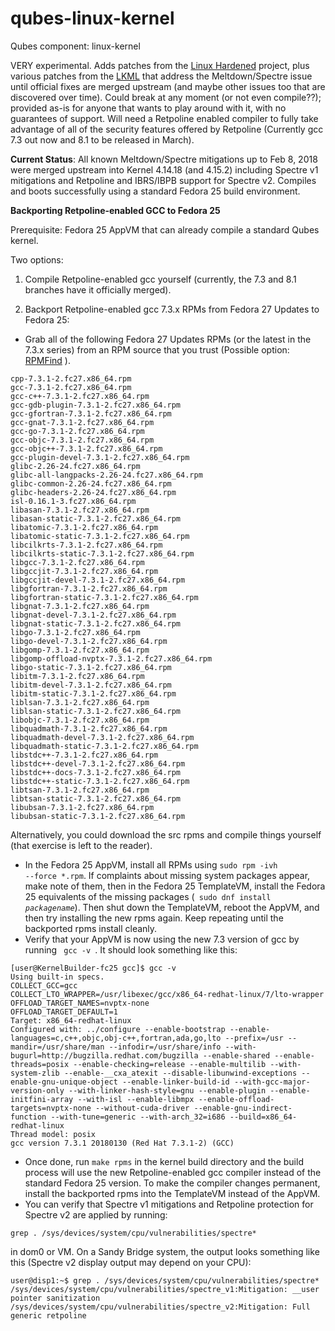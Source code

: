 # qubes-linux-kernel
Qubes component: linux-kernel

VERY experimental. Adds patches from the [Linux Hardened](https://github.com/copperhead/linux-hardened) project, plus various patches from the [LKML](https://patchwork.kernel.org/project/LKML/list/) that address the Meltdown/Spectre issue until official fixes are merged upstream (and maybe other issues too that are discovered over time). Could break at any moment (or not even compile??); provided as-is for anyone that wants to play around with it, with no guarantees of support. Will need a Retpoline enabled compiler to fully take advantage of all of the security features offered by Retpoline (Currently gcc 7.3 out now and 8.1 to be released in March).

**Current Status**:  All known Meltdown/Spectre mitigations up to Feb 8, 2018 were merged upstream into Kernel 4.14.18 (and 4.15.2) including Spectre v1 mitigations and Retpoline and IBRS/IBPB support for Spectre v2. Compiles and boots successfully using a standard Fedora 25 build environment.

**Backporting Retpoline-enabled GCC to Fedora 25**

Prerequisite: Fedora 25 AppVM that can already compile a standard Qubes kernel.

Two options:

1) Compile Retpoline-enabled gcc yourself (currently, the 7.3 and 8.1 branches have it officially merged).

2) Backport Retpoline-enabled gcc 7.3.x RPMs from Fedora 27 Updates to Fedora 25:

- Grab all of the following Fedora 27 Updates RPMs (or the latest in the 7.3.x series) from an RPM source that you trust (Possible option: [RPMFind](https://www.rpmfind.net/linux/rpm2html/) ).
```
cpp-7.3.1-2.fc27.x86_64.rpm
gcc-7.3.1-2.fc27.x86_64.rpm
gcc-c++-7.3.1-2.fc27.x86_64.rpm
gcc-gdb-plugin-7.3.1-2.fc27.x86_64.rpm
gcc-gfortran-7.3.1-2.fc27.x86_64.rpm
gcc-gnat-7.3.1-2.fc27.x86_64.rpm
gcc-go-7.3.1-2.fc27.x86_64.rpm
gcc-objc-7.3.1-2.fc27.x86_64.rpm
gcc-objc++-7.3.1-2.fc27.x86_64.rpm
gcc-plugin-devel-7.3.1-2.fc27.x86_64.rpm
glibc-2.26-24.fc27.x86_64.rpm
glibc-all-langpacks-2.26-24.fc27.x86_64.rpm
glibc-common-2.26-24.fc27.x86_64.rpm
glibc-headers-2.26-24.fc27.x86_64.rpm
isl-0.16.1-3.fc27.x86_64.rpm
libasan-7.3.1-2.fc27.x86_64.rpm
libasan-static-7.3.1-2.fc27.x86_64.rpm
libatomic-7.3.1-2.fc27.x86_64.rpm
libatomic-static-7.3.1-2.fc27.x86_64.rpm
libcilkrts-7.3.1-2.fc27.x86_64.rpm
libcilkrts-static-7.3.1-2.fc27.x86_64.rpm
libgcc-7.3.1-2.fc27.x86_64.rpm
libgccjit-7.3.1-2.fc27.x86_64.rpm
libgccjit-devel-7.3.1-2.fc27.x86_64.rpm
libgfortran-7.3.1-2.fc27.x86_64.rpm
libgfortran-static-7.3.1-2.fc27.x86_64.rpm
libgnat-7.3.1-2.fc27.x86_64.rpm
libgnat-devel-7.3.1-2.fc27.x86_64.rpm
libgnat-static-7.3.1-2.fc27.x86_64.rpm
libgo-7.3.1-2.fc27.x86_64.rpm
libgo-devel-7.3.1-2.fc27.x86_64.rpm
libgomp-7.3.1-2.fc27.x86_64.rpm
libgomp-offload-nvptx-7.3.1-2.fc27.x86_64.rpm
libgo-static-7.3.1-2.fc27.x86_64.rpm
libitm-7.3.1-2.fc27.x86_64.rpm
libitm-devel-7.3.1-2.fc27.x86_64.rpm
libitm-static-7.3.1-2.fc27.x86_64.rpm
liblsan-7.3.1-2.fc27.x86_64.rpm
liblsan-static-7.3.1-2.fc27.x86_64.rpm
libobjc-7.3.1-2.fc27.x86_64.rpm
libquadmath-7.3.1-2.fc27.x86_64.rpm
libquadmath-devel-7.3.1-2.fc27.x86_64.rpm
libquadmath-static-7.3.1-2.fc27.x86_64.rpm
libstdc++-7.3.1-2.fc27.x86_64.rpm
libstdc++-devel-7.3.1-2.fc27.x86_64.rpm
libstdc++-docs-7.3.1-2.fc27.x86_64.rpm
libstdc++-static-7.3.1-2.fc27.x86_64.rpm
libtsan-7.3.1-2.fc27.x86_64.rpm
libtsan-static-7.3.1-2.fc27.x86_64.rpm
libubsan-7.3.1-2.fc27.x86_64.rpm
libubsan-static-7.3.1-2.fc27.x86_64.rpm

```
Alternatively, you could download the src rpms and compile things yourself (that exercise is left to the reader).
- In the Fedora 25 AppVM, install all RPMs using <code>sudo rpm -ivh --force *.rpm</code>. If complaints about missing system packages appear, make note of them, then in the Fedora 25 TemplateVM, install the Fedora 25 equivalents of the missing packages (<code> sudo dnf install *packagename*</code>). Then shut down the TemplateVM, reboot the AppVM, and then try installing the new rpms again. Keep repeating until the backported rpms install cleanly.
- Verify that your AppVM is now using the new 7.3 version of gcc by running <code> gcc -v </code>. It should look something like this:
```
[user@KernelBuilder-fc25 gcc]$ gcc -v
Using built-in specs.
COLLECT_GCC=gcc
COLLECT_LTO_WRAPPER=/usr/libexec/gcc/x86_64-redhat-linux/7/lto-wrapper
OFFLOAD_TARGET_NAMES=nvptx-none
OFFLOAD_TARGET_DEFAULT=1
Target: x86_64-redhat-linux
Configured with: ../configure --enable-bootstrap --enable-languages=c,c++,objc,obj-c++,fortran,ada,go,lto --prefix=/usr --mandir=/usr/share/man --infodir=/usr/share/info --with-bugurl=http://bugzilla.redhat.com/bugzilla --enable-shared --enable-threads=posix --enable-checking=release --enable-multilib --with-system-zlib --enable-__cxa_atexit --disable-libunwind-exceptions --enable-gnu-unique-object --enable-linker-build-id --with-gcc-major-version-only --with-linker-hash-style=gnu --enable-plugin --enable-initfini-array --with-isl --enable-libmpx --enable-offload-targets=nvptx-none --without-cuda-driver --enable-gnu-indirect-function --with-tune=generic --with-arch_32=i686 --build=x86_64-redhat-linux
Thread model: posix
gcc version 7.3.1 20180130 (Red Hat 7.3.1-2) (GCC) 
```
- Once done, run <code>make rpms</code> in the kernel build directory and the build process will use the new Retpoline-enabled gcc compiler instead of the standard Fedora 25 version. To make the compiler changes permanent, install the backported rpms into the TemplateVM instead of the AppVM.
- You can verify that Spectre v1 mitigations and Retpoline protection for Spectre v2 are applied by running:
```
grep . /sys/devices/system/cpu/vulnerabilities/spectre*
```
in dom0 or VM. On a Sandy Bridge system, the output looks something like this (Spectre v2 display output may depend on your CPU):
```
user@disp1:~$ grep . /sys/devices/system/cpu/vulnerabilities/spectre*
/sys/devices/system/cpu/vulnerabilities/spectre_v1:Mitigation: __user pointer sanitization
/sys/devices/system/cpu/vulnerabilities/spectre_v2:Mitigation: Full generic retpoline

```
